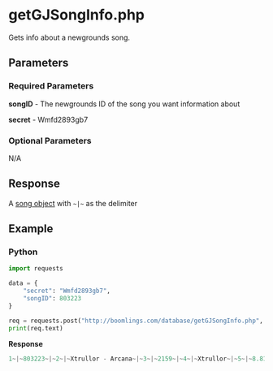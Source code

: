 # getGJSongInfo.php

Gets info about a newgrounds song.

## Parameters

### Required Parameters

**songID** - The newgrounds ID of the song you want information about

**secret** - Wmfd2893gb7

### Optional Parameters

N/A

## Response

A [song object](/resources/server/song.md) with `~|~` as the delimiter

## Example

<!-- tabs:start -->

### **Python**

```py
import requests

data = {
    "secret": "Wmfd2893gb7",
    "songID": 803223
}

req = requests.post("http://boomlings.com/database/getGJSongInfo.php", data=data)
print(req.text)
```

**Response**
```py
1~|~803223~|~2~|~Xtrullor - Arcana~|~3~|~2159~|~4~|~Xtrullor~|~5~|~8.81~|~6~|~~|~10~|~https%3A%2F%2Faudio.ngfiles.com%2F803000%2F803223_Xtrullor---Arcana.mp3%3Ff1524940372~|~7~|~UCejLri1RVC7kj8ZVNX2a53g
```

<!-- tabs:end -->